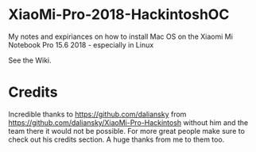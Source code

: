 # XiaoMi-Pro-2018-HackintoshOC
My notes and expiriances on how to install Mac OS on the Xiaomi Mi Notebook Pro 15.6 2018 - especially in Linux

See the Wiki.

# Credits

Incredible thanks to https://github.com/daliansky from https://github.com/daliansky/XiaoMi-Pro-Hackintosh without him and the team there it would not be possible.
For more great people make sure to check out his credits section. A huge thanks from me to them too.
